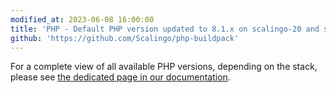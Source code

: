 ```yaml
---
modified_at: 2023-06-08 16:00:00
title: 'PHP - Default PHP version updated to 8.1.x on scalingo-20 and scalingo-22'
github: 'https://github.com/Scalingo/php-buildpack'
---
```


For a complete view of all available PHP versions, depending on the stack,
please see [the dedicated page in our documentation](https://doc.scalingo.com/languages/php/start#php-versions).
